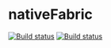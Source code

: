 # nativeFabric

[![Build status](https://build.appcenter.ms/v0.1/apps/ae554fab-fb1e-43e0-b9d6-7b3f34109bdc/branches/dev/badge)](https://appcenter.ms)
[![Build status](https://build.appcenter.ms/v0.1/apps/820cf747-636e-41ce-988f-3a0336c50bc1/branches/dev/badge)](https://appcenter.ms)

